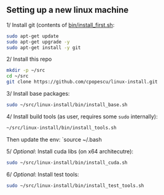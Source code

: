 ## Setting up a new linux machine


1/ Install git (contents of [bin/install_first.sh](install_first.sh):
```sh
sudo apt-get update
sudo apt-get upgrade -y
sudo apt-get install -y git
```

2/ Install this repo
```sh
mkdir -p ~/src
cd ~/src
git clone https://github.com/cpopescu/linux-install.git
```

3/ Install base packages:
```sh
sudo ~/src/linux-install/bin/install_base.sh
```

4/ Install build tools (as user, requires some `sudo` internally):
```sh
~/src/linux-install/bin/install_tools.sh
```
Then update the env: `source ~/.bash

5/ *Optional*: Install cuda libs (on x64 architecutre):
```sh
sudo ~/src/linux-install/bin/install_cuda.sh
```


6/ *Optional*: Install test tools:
```sh
sudo ~/src/linux-install/bin/install_test_tools.sh
```
